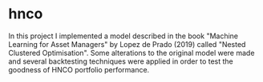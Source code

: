 # hnco
In this project I implemented a model described in the book "Machine Learning for Asset Managers" by Lopez de Prado (2019) called "Nested Clustered Optimisation".  Some alterations to the original model were made and several backtesting techniques were applied in order to test the goodness of HNCO portfolio performance.
